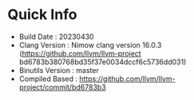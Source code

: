 # Quick Info
* Build Date : 20230430
* Clang Version : Nimow clang version 16.0.3 (https://github.com/llvm/llvm-project bd6783b380768bd35f37e0034dccf6c5736dd031)
* Binutils Version : master
* Compiled Based : https://github.com/llvm/llvm-project/commit/bd6783b3

